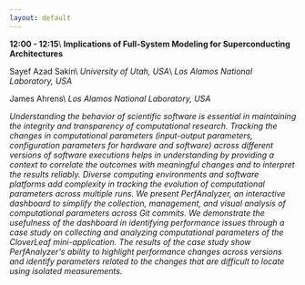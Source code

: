 ```yaml
---
layout: default
---
```


**12:00 - 12:15**\\
**Implications of Full-System Modeling for Superconducting Architectures**

Sayef Azad Sakin\\
_University of Utah, USA_\\
_Los Alamos National Laboratory, USA_

James Ahrens\\
_Los Alamos National Laboratory, USA_

_Understanding the behavior of scientific software is essential in maintaining the integrity and transparency of computational research. Tracking the changes in computational parameters (input-output parameters, configuration parameters for hardware and software) across different versions of software executions helps in understanding by providing a context to correlate the outcomes with meaningful changes and to interpret the results reliably. Diverse computing environments and software platforms add complexity in tracking the evolution of computational parameters across multiple runs. We present PerfAnalyzer, an interactive dashboard to simplify the collection, management, and visual analysis of computational parameters across Git commits. We demonstrate the usefulness of the dashboard in identifying performance issues through a case study on collecting and analyzing computational parameters of the CloverLeaf mini-application. The results of the case study show PerfAnalyzer's ability to highlight performance changes across versions and identify parameters related to the changes that are difficult to locate using isolated measurements._
